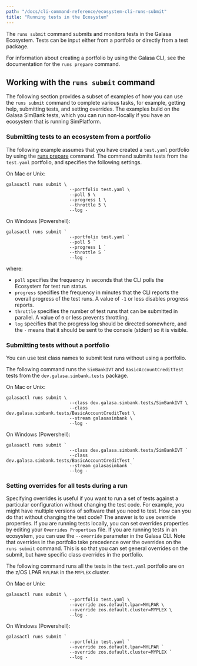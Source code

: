 ```yaml
---
path: "/docs/cli-command-reference/ecosystem-cli-runs-submit"
title: "Running tests in the Ecosystem"
---
```


The `runs submit` command submits and monitors tests in the Galasa Ecosystem.  Tests can be input either from a portfolio or directly from a test package. 

For information about creating a portfolio by using the Galasa CLI, see the documentation for the `runs prepare` command.

## Working with the `runs submit` command

The following section provides a subset of examples of how you can use the `runs submit` command to complete various tasks, for example, getting help, submitting tests, and setting overrides. The examples build on the Galasa SimBank tests, which you can run non-locally if you have an ecosystem that is running SimPlatform.


### Submitting tests to an ecosystem from a portfolio

The following example assumes that you have created a `test.yaml` portfolio by using the [runs prepare](./ecosystem-cli-runs-prepare) command. The command submits tests from the `test.yaml` portfolio, and specifies the following settings.

On Mac or Unix:

```
galasactl runs submit \
                        --portfolio test.yaml \ 
                        --poll 5 \
                        --progress 1 \
                        --throttle 5 \
                        --log -
```

On Windows (Powershell):

```
galasactl runs submit `
                        --portfolio test.yaml ` 
                        --poll 5 `
                        --progress 1 `
                        --throttle 5 `
                        --log -
```

where: 
- `poll` specifies the frequency in seconds that the CLI polls the Ecosystem for test run status. 
- `progress` specifies the frequency in minutes that the CLI reports the overall progress of the test runs. A value of  `-1` or less disables progress reports.
- `throttle` specifies the number of test runs that can be submitted in parallel. A value of `0` or less  prevents throttling.
- `log` specifies that the progress log should be directed somewhere, and the `-` means that it should be sent to the console (stderr) so it is visible.



### Submitting tests without a portfolio

You can use test class names to submit test runs without using a portfolio.

The following command runs the `SimBankIVT` and `BasicAccountCreditTest` tests from the  `dev.galasa.simbank.tests` package.

On Mac or Unix:

```
galasactl runs submit \
                        --class dev.galasa.simbank.tests/SimBankIVT \
                        --class dev.galasa.simbank.tests/BasicAccountCreditTest \
                        --stream galasasimbank \
                        --log -
```

On Windows (Powershell):

```
galasactl runs submit `
                        --class dev.galasa.simbank.tests/SimBankIVT `
                        --class dev.galasa.simbank.tests/BasicAccountCreditTest `
                        --stream galasasimbank `
                        --log -
```


### Setting overrides for all tests during a run

Specifying overrides is useful if you want to run a set of tests against a particular configuration without changing the test code. For example, you might have multiple versions of software that you need to test. How can you do that without changing the test code? The answer is to use override properties. If you are running tests locally, you can set overrides properties by editing your `Overrides Properties` file. If you are running tests in an ecosystem, you can use the `--override` parameter in the Galasa CLI. Note that overrides in the portfolio take precedence over the overrides on the `runs submit` command. This is so that you can set general overrides on the submit, but have specific class overrides in the portfolio. 

The following command runs all the tests in the `test.yaml` portfolio are on the z/OS LPAR `MYLPAR` in the `MYPLEX` cluster.

On Mac or Unix:

```
galasactl runs submit \
                        --portfolio test.yaml \
                        --override zos.default.lpar=MYLPAR \
                        --override zos.default.cluster=MYPLEX \
                        --log -
```

On Windows (Powershell):

```
galasactl runs submit `
                        --portfolio test.yaml `
                        --override zos.default.lpar=MYLPAR `
                        --override zos.default.cluster=MYPLEX `
                        --log -
```
